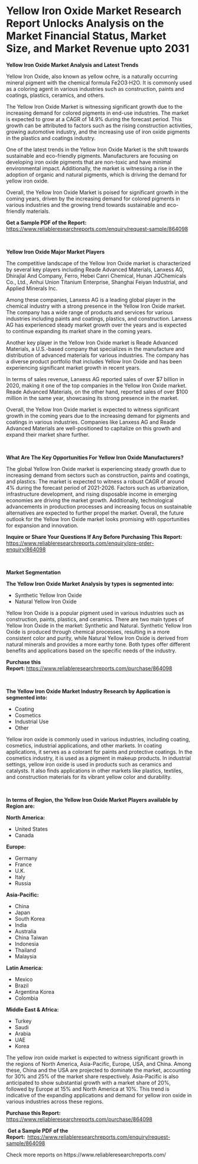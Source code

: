 <p><h1>Yellow Iron Oxide Market Research Report Unlocks Analysis on the Market Financial Status, Market Size, and Market Revenue upto 2031</h1></p><p><strong>Yellow Iron Oxide Market Analysis and Latest Trends</strong></p>
<p><p>Yellow Iron Oxide, also known as yellow ochre, is a naturally occurring mineral pigment with the chemical formula Fe2O3·H2O. It is commonly used as a coloring agent in various industries such as construction, paints and coatings, plastics, ceramics, and others.</p><p>The Yellow Iron Oxide Market is witnessing significant growth due to the increasing demand for colored pigments in end-use industries. The market is expected to grow at a CAGR of 14.9% during the forecast period. This growth can be attributed to factors such as the rising construction activities, growing automotive industry, and the increasing use of iron oxide pigments in the plastics and coatings industry.</p><p>One of the latest trends in the Yellow Iron Oxide Market is the shift towards sustainable and eco-friendly pigments. Manufacturers are focusing on developing iron oxide pigments that are non-toxic and have minimal environmental impact. Additionally, the market is witnessing a rise in the adoption of organic and natural pigments, which is driving the demand for yellow iron oxide.</p><p>Overall, the Yellow Iron Oxide Market is poised for significant growth in the coming years, driven by the increasing demand for colored pigments in various industries and the growing trend towards sustainable and eco-friendly materials.</p></p>
<p><strong>Get a Sample PDF of the Report:&nbsp;</strong> <a href="https://www.reliableresearchreports.com/enquiry/request-sample/864098">https://www.reliableresearchreports.com/enquiry/request-sample/864098</a></p>
<p>&nbsp;</p>
<p><strong>Yellow Iron Oxide Major Market Players</strong></p>
<p><p>The competitive landscape of the Yellow Iron Oxide market is characterized by several key players including Reade Advanced Materials, Lanxess AG, Dhirajlal And Company, Ferro, Hebei Canri Chemical, Hunan JQChemicals Co., Ltd., Anhui Union Titanium Enterprise, Shanghai Feiyan Industrial, and Applied Minerals Inc.</p><p>Among these companies, Lanxess AG is a leading global player in the chemical industry with a strong presence in the Yellow Iron Oxide market. The company has a wide range of products and services for various industries including paints and coatings, plastics, and construction. Lanxess AG has experienced steady market growth over the years and is expected to continue expanding its market share in the coming years.</p><p>Another key player in the Yellow Iron Oxide market is Reade Advanced Materials, a U.S.-based company that specializes in the manufacture and distribution of advanced materials for various industries. The company has a diverse product portfolio that includes Yellow Iron Oxide and has been experiencing significant market growth in recent years.</p><p>In terms of sales revenue, Lanxess AG reported sales of over $7 billion in 2020, making it one of the top companies in the Yellow Iron Oxide market. Reade Advanced Materials, on the other hand, reported sales of over $100 million in the same year, showcasing its strong presence in the market.</p><p>Overall, the Yellow Iron Oxide market is expected to witness significant growth in the coming years due to the increasing demand for pigments and coatings in various industries. Companies like Lanxess AG and Reade Advanced Materials are well-positioned to capitalize on this growth and expand their market share further.</p></p>
<p>&nbsp;</p>
<p><strong>What Are The Key Opportunities For Yellow Iron Oxide Manufacturers?</strong></p>
<p><p>The global Yellow Iron Oxide market is experiencing steady growth due to increasing demand from sectors such as construction, paints and coatings, and plastics. The market is expected to witness a robust CAGR of around 4% during the forecast period of 2021-2026. Factors such as urbanization, infrastructure development, and rising disposable income in emerging economies are driving the market growth. Additionally, technological advancements in production processes and increasing focus on sustainable alternatives are expected to further propel the market. Overall, the future outlook for the Yellow Iron Oxide market looks promising with opportunities for expansion and innovation.</p></p>
<p><strong>Inquire or Share Your Questions If Any Before Purchasing This Report:</strong> <a href="https://www.reliableresearchreports.com/enquiry/pre-order-enquiry/864098">https://www.reliableresearchreports.com/enquiry/pre-order-enquiry/864098</a></p>
<p>&nbsp;</p>
<p><strong>Market Segmentation</strong></p>
<p><strong>The Yellow Iron Oxide Market Analysis by types is segmented into:</strong></p>
<p><ul><li>Synthetic Yellow Iron Oxide</li><li>Natural Yellow Iron Oxide</li></ul></p>
<p><p>Yellow Iron Oxide is a popular pigment used in various industries such as construction, paints, plastics, and ceramics. There are two main types of Yellow Iron Oxide in the market: Synthetic and Natural. Synthetic Yellow Iron Oxide is produced through chemical processes, resulting in a more consistent color and purity, while Natural Yellow Iron Oxide is derived from natural minerals and provides a more earthy tone. Both types offer different benefits and applications based on the specific needs of the industry.</p></p>
<p><strong>Purchase this Report:&nbsp;</strong><a href="https://www.reliableresearchreports.com/purchase/864098">https://www.reliableresearchreports.com/purchase/864098</a></p>
<p>&nbsp;</p>
<p><strong>The Yellow Iron Oxide Market Industry Research by Application is segmented into:</strong></p>
<p><ul><li>Coating</li><li>Cosmetics</li><li>Industrial Use</li><li>Other</li></ul></p>
<p><p>Yellow iron oxide is commonly used in various industries, including coating, cosmetics, industrial applications, and other markets. In coating applications, it serves as a colorant for paints and protective coatings. In the cosmetics industry, it is used as a pigment in makeup products. In industrial settings, yellow iron oxide is used in products such as ceramics and catalysts. It also finds applications in other markets like plastics, textiles, and construction materials for its vibrant yellow color and durability.</p></p>
<p>&nbsp;</p>
<p><strong>In terms of Region, the Yellow Iron Oxide Market Players available by Region are:</strong></p>
<p>
    <p> <strong> North America: </strong>
        <ul>
            <li>United States</li>
            <li>Canada</li>
        </ul>
        </p> 
    <p> <strong> Europe: </strong>
        <ul>
            <li>Germany</li>
            <li>France</li>
            <li>U.K.</li>
            <li>Italy</li>
            <li>Russia</li>
        </ul>
        </p> 
    <p> <strong> Asia-Pacific: </strong>
        <ul>
            <li>China</li>
            <li>Japan</li>
            <li>South Korea</li>
            <li>India</li>
            <li>Australia</li>
            <li>China Taiwan</li>
            <li>Indonesia</li>
            <li>Thailand</li>
            <li>Malaysia</li>
        </ul>
        </p> 
    <p> <strong> Latin America: </strong>
        <ul>
            <li>Mexico</li>
            <li>Brazil</li>
            <li>Argentina Korea</li>
            <li>Colombia</li>
        </ul>
        </p> 
    <p> <strong> Middle East & Africa: </strong>
        <ul>
            <li>Turkey</li>
            <li>Saudi</li>
            <li>Arabia</li>
            <li>UAE</li>
            <li>Korea</li>
        </ul>
    </p>
    </p>
<p><p>The yellow iron oxide market is expected to witness significant growth in the regions of North America, Asia-Pacific, Europe, USA, and China. Among these, China and the USA are projected to dominate the market, accounting for 30% and 25% of the market share respectively. Asia-Pacific is also anticipated to show substantial growth with a market share of 20%, followed by Europe at 15% and North America at 10%. This trend is indicative of the expanding applications and demand for yellow iron oxide in various industries across these regions.</p></p>
<p><strong>Purchase this Report: </strong><a href="https://www.reliableresearchreports.com/purchase/864098">https://www.reliableresearchreports.com/purchase/864098</a></p>
<p>&nbsp;<strong>Get a Sample PDF of the Report:&nbsp;&nbsp;</strong><a href="https://www.reliableresearchreports.com/enquiry/request-sample/864098">https://www.reliableresearchreports.com/enquiry/request-sample/864098</a></p>
<p><strong></strong></p>
<p>Check more reports on https://www.reliableresearchreports.com/</p>
